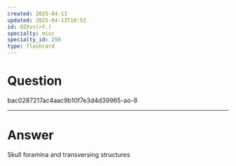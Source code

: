 ```yaml
---
created: 2025-04-13
updated: 2025-04-13T10:53
id: OZXvs(>Y.)
specialty: misc
specialty_id: 250
type: flashcard
---
```


# Question
bac0287217ac4aac9b10f7e3d4d39965-ao-8

---

# Answer
Skull foramina and transversing structures